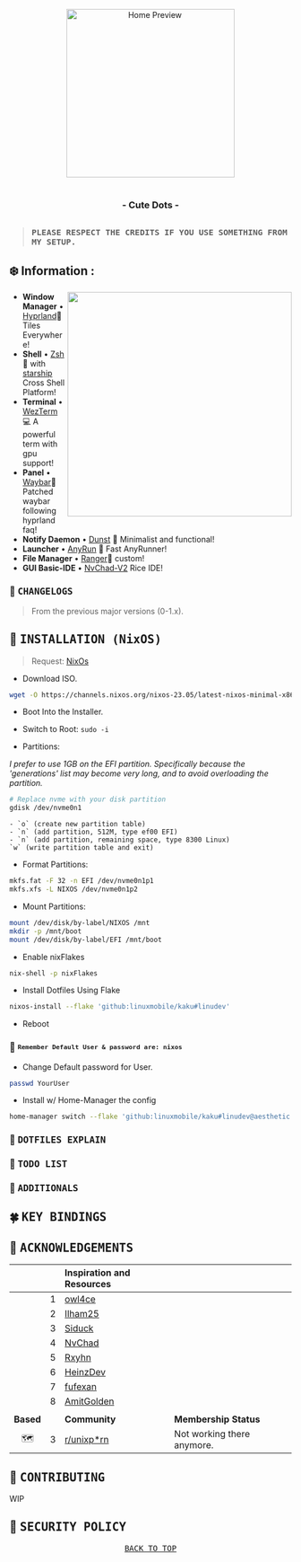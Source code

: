 <p align="center">
  <a href="#">
    <img src="https://i.imgur.com/X5zKxvp.png" width=300px alt="Home Preview">
  </a>
</p>

<h1>
  <a href="#">
    <img alt="" align="left" src="https://img.shields.io/github/watchers/Bibhuti1221Bhushan/Cute-Dots?color=0C0E0F&labelColor=0C0E0F&style=for-the-badge"/>
  </a>
  <a href="#">
    <img alt="" align="right" src="https://img.shields.io/github/repo-size/Bibhuti1221Bhushan/Cute-Dots?color=0C0E0F&labelColor=0C0E0F&style=for-the-badge"/>
  </a>
</h1>

<h3 align="center">- Cute Dots -</h3>

> ## <sup><sub><samp>PLEASE RESPECT THE CREDITS IF YOU USE SOMETHING FROM MY SETUP.</samp></sub></sup>

## :snowflake: Information :

<a href="#octocat--hi-there-thanks-for-dropping-by">
  <picture>
    <img alt="" align="right" width="400px" src="https://i.imgur.com/XaTP9jh.png"/>
  </picture>
</a>

- **Window Manager** • [Hyprland](https://github.com/hyprwm/Hyprland)🎨 Tiles
  Everywhere!
- **Shell** • [Zsh](https://www.zsh.org) 🐚 with
  [starship](https://github.com/starship/starship) Cross Shell Platform!
- **Terminal** • [WezTerm](https://github.com/wez/wezterm) 💻 A powerful term
  with gpu support!
- **Panel** • [Waybar](https://aur.archlinux.org/packages/waybar-hyprland-git)🍧
  Patched waybar following hyprland faq!
- **Notify Daemon** • [Dunst](https://github.com/dunst-project/dunst) 🍃
  Minimalist and functional!
- **Launcher** • [AnyRun](https://github.com/Kirottu/anyrun) 🚀 Fast AnyRunner!
- **File Manager** • [Ranger](https://github.com/ranger/ranger)🔖 custom!
- **GUI Basic-IDE** • [NvChad-V2](https://github.com/linuxmobile/nvchad-v2) Rice
  IDE!

### 🍂 <samp>CHANGELOGS</samp>

> From the previous major versions (0-1.x).

## 🌼 <samp>INSTALLATION (NixOS)</samp>

> Request: [NixOs](https://channels.nixos.org/nixos-23.05/latest-nixos-minimal-x86_64-linux.iso)

- Download ISO.

```bash
wget -O https://channels.nixos.org/nixos-23.05/latest-nixos-minimal-x86_64-linux.iso
```

- Boot Into the Installer.

- Switch to Root: `sudo -i`

- Partitions:

_I prefer to use 1GB on the EFI partition. Specifically because the 'generations' list may become very long, and to avoid overloading the partition._

```bash
# Replace nvme with your disk partition
gdisk /dev/nvme0n1
```

    - `o` (create new partition table)
    - `n` (add partition, 512M, type ef00 EFI)
    - `n` (add partition, remaining space, type 8300 Linux)
    `w` (write partition table and exit)

- Format Partitions:

```bash
mkfs.fat -F 32 -n EFI /dev/nvme0n1p1
mkfs.xfs -L NIXOS /dev/nvme0n1p2
```

- Mount Partitions:

```bash
mount /dev/disk/by-label/NIXOS /mnt
mkdir -p /mnt/boot
mount /dev/disk/by-label/EFI /mnt/boot
```

- Enable nixFlakes

```bash
nix-shell -p nixFlakes
```

- Install Dotfiles Using Flake

```bash
nixos-install --flake 'github:linuxmobile/kaku#linudev'
```

- Reboot

### 🐙 <sup><sub><samp>Remember <strong>Default</strong> User & password are: nixos</samp></sub></sup>

- Change Default password for User.

```bash
passwd YourUser
```

- Install w/ Home-Manager the config

```bash
home-manager switch --flake 'github:linuxmobile/kaku#linudev@aesthetic'
```

### 🌸 <samp>DOTFILES EXPLAIN</samp>

### 🌻 <samp>TODO LIST</samp>

### 🎋 <samp>ADDITIONALS</samp>

## 🍀 <samp>KEY BINDINGS</samp>

## 💐 <samp>ACKNOWLEDGEMENTS</samp>

|           |     | Inspiration and Resources                    |                            |     |
| :-------: | :-: | :------------------------------------------- | :------------------------- | :-: |
|           |  1  | [owl4ce](https://github.com/owl4ce)          |                            |     |
|           |  2  | [Ilham25](https://github.com/ilham25)        |                            |     |
|           |  3  | [Siduck](https://github.com/siduck)          |                            |     |
|           |  4  | [NvChad](https://github.com/NvChad)          |                            |     |
|           |  5  | [Rxyhn](https://github.com/rxyhn)            |                            |     |
|           |  6  | [HeinzDev](https://github.com/HeinzDev)      |                            |     |
|           |  7  | [fufexan](https://github.com/fufexan)        |                            |     |
|           |  8  | [AmitGolden](https://github.com/AmitGolden)  |                            |     |
|           |     |                                              |                            |     |
| **Based** |     | **Community**                                | **Membership Status**      |     |
|     🗺     |  3  | [r/unixp\*rn](https://reddit.com/r/unixporn) | Not working there anymore. |     |

## 🌳 <samp>CONTRIBUTING</samp>

WIP

## 🎃 <samp>SECURITY POLICY</samp>

<pre align="center">
<a href="#readme">BACK TO TOP</a>
</pre>
